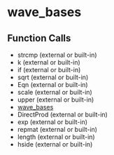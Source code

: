 # wave_bases

## Function Calls
- strcmp (external or built-in)
- k (external or built-in)
- if  (external or built-in)
- sqrt (external or built-in)
- Eqn (external or built-in)
- scale (external or built-in)
- upper (external or built-in)
- [wave_bases](wave_bases.md)
- DirectProd (external or built-in)
- exp (external or built-in)
- repmat (external or built-in)
- length (external or built-in)
- hside (external or built-in)
